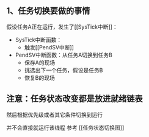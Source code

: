 ## 1、任务切换要做的事情

假设任务A正在运行，发生了[[SysTick中断]]：

* SysTick中断函数：
	* 触发[[PendSV中断]]
* PendSV中断函数：从任务A切换到任务B
  * 保存A的现场
  * 挑选出下一个任务，假设是任务B
  * 恢复B的现场

## 注意：任务状态改变都是放进就绪链表

然后根据优先级或者其它条件切换到运行

并不会直接就运行该线程
参考
[[任务状态切换图]]
